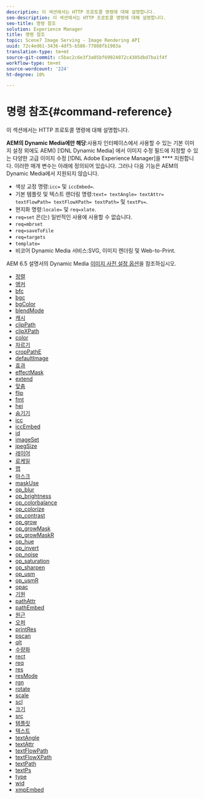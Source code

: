 ```yaml
---
description: 이 섹션에서는 HTTP 프로토콜 명령에 대해 설명합니다.
seo-description: 이 섹션에서는 HTTP 프로토콜 명령에 대해 설명합니다.
seo-title: 명령 참조
solution: Experience Manager
title: 명령 참조
topic: Scene7 Image Serving - Image Rendering API
uuid: 72c4ed61-3436-4df5-b586-77808fb1903a
translation-type: tm+mt
source-git-commit: c5bac2c6e3f3a05bf69924072c4305dbd7ba1f4f
workflow-type: tm+mt
source-wordcount: '224'
ht-degree: 10%

---
```



# 명령 참조{#command-reference}

이 섹션에서는 HTTP 프로토콜 명령에 대해 설명합니다.

**AEM의 Dynamic Media에만 해당**:사용자 인터페이스에서 사용할 수 있는 기본 이미지 설정 외에도 AEM() [!DNL Dynamic Media] 에서 이미지 수정 필드에 지정할 수 있는 다양한 고급 이미지 수정 [!DNL Adobe Experience Manager]을  **** 지원합니다. 이러한 매개 변수는 아래에 정의되어 있습니다. 그러나 다음 기능은 AEM의 Dynamic Media에서 지원되지 않습니다.

* 색상 교정 명령:`icc=` 및 `iccEmbed=`.
* 기본 템플릿 및 텍스트 렌더링 명령:`text= textAngle= textAttr= textFlowPath= textFlowXPath= textPath=` 및 `textPs=`.
* 현지화 명령:`locale=` 및 `req=xlate`.
* `req=set` 은(는) 일반적인 사용에 사용할 수 없습니다.
* `req=mbrset`
* `req=saveToFile`
* `req=targets`
* `template=`
* 비코어 Dynamic Media 서비스:SVG, 이미지 렌더링 및 Web-to-Print.

<!-- Adobe IS command examples website  http://sj1010010254235.corp.adobe.com/iscommands/ -->

AEM 6.5 설명서의 Dynamic Media [이미지 사전 설정 옵션](https://docs.adobe.com/content/help/en/experience-manager-65/assets/dynamic/managing-image-presets.html#image-preset-options)을 참조하십시오.

* [정렬](r-align.md)
* [앵커](r-anchor.md)
* [bfc](r-bfc.md)
* [bgc](r-bgc.md)
* [bgColor](r-bgcolor.md)
* [blendMode](r-blendmode.md)
* [캐시](r-is-http-cache.md)
* [clipPath](r-clippath.md)
* [clipXPath](r-clipxpath.md)
* [color](r-color-commandref.md)
* [자르기](r-crop.md)
* [cropPathE](r-croppath.md)
* [defaultImage](r-is-http-defaultimage.md)
* [효과](r-effect.md)
* [effectMask](r-effectmask.md)
* [extend](r-extend.md)
* [맞춤](r-fit.md)
* [flip](r-flip.md)
* [fmt](r-is-http-fmt.md)
* [hei](r-is-http-hei.md)
* [숨기기](r-hide.md)
* [icc](r-icc.md)
* [iccEmbed](r-iccembed.md)
* [id](r-id.md)
* [imageSet](r-imageset.md)
* [jpegSize](r-jpegsize.md)
* [레이어](r-layer.md)
* [로케일](r-locale.md)
* [맵](r-map.md)
* [마스크](r-mask.md)
* [maskUse](r-maskuse.md)
* [op_blur](r-op-blur.md)
* [op_brightness](r-op-brightness.md)
* [op_colorbalance](r-op-colorbalance.md)
* [op_colorize](r-op-colorize.md)
* [op_contrast](r-op-contrast.md)
* [op_grow](r-op-grow.md)
* [op_growMask](r-op-growmask.md)
* [op_growMaskR](r-op-growmaskr.md)
* [op_hue](r-op-hue.md)
* [op_invert](r-op-invert.md)
* [op_noise](r-op-noise.md)
* [op_saturation](r-op-saturation.md)
* [op_sharpen](r-op-sharpen.md)
* [op_usm](r-op-usm.md)
* [op_usmR](r-op-usmr.md)
* [opac](r-opac.md)
* [기원](r-origin.md)
* [pathAttr](r-pathattr.md)
* [pathEmbed](r-pathembed.md)
* [원근](r-perspective.md)
* [오퍼](r-pos.md)
* [printRes](r-printres.md)
* [pscan](r-pscan.md)
* [qlt](r-is-http-qlt.md)
* [수량화](r-is-http-quantize.md)
* [rect](r-rect.md)
* [req](r-req/r-req.md)
* [res](r-res.md)
* [resMode](r-is-http-resmode.md)
* [rgn](r-rgn.md)
* [rotate](r-rotate.md)
* [scale](r-is-http-scale.md)
* [scl](r-scl.md)
* [크기](r-size-reference.md)
* [src](r-src.md)
* [템플릿](r-template.md)
* [텍스트](r-text.md)
* [textAngle](r-textangle.md)
* [textAttr](r-textattr.md)
* [textFlowPath](r-textflowpath.md)
* [textFlowXPath](r-textflowxpath.md)
* [textPath](r-textpath.md)
* [textPs](r-textps.md)
* [type](r-type.md)
* [wid](r-is-http-wid.md)
* [xmpEmbed](r-xmpembed.md)
